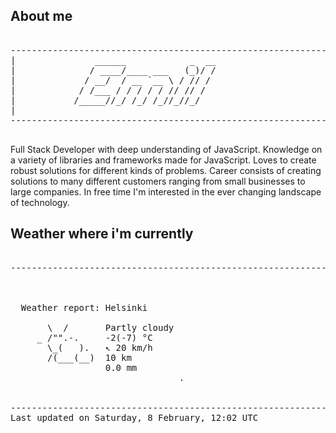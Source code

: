 ## About me

<pre>

--------------------------------------------------------------------------------------
|			    ______            _  __
|			   / ____/____ ___   (_)/ /
|			  / __/  / __ `__ \ / // / 
|			 / /___ / / / / / // // /  
|			/_____//_/ /_/ /_//_//_/   
|                           
--------------------------------------------------------------------------------------

</pre>

Full Stack Developer with deep understanding of JavaScript. Knowledge on a variety of libraries and frameworks made for JavaScript. Loves to create robust solutions for different kinds of problems. Career consists of creating solutions to many different customers ranging from small businesses to large companies. In free time I'm interested in the ever changing landscape of technology. 



## Weather where i'm currently  

<pre>

--------------------------------------------------------------------------------------


 
  Weather report: Helsinki  
    
       \  /       Partly cloudy  
     _ /"".-.     -2(-7) °C  
       \_(   ).   ↖ 20 km/h  
       /(___(__)  10 km  
                  0.0 mm  
                                .


--------------------------------------------------------------------------------------
Last updated on Saturday, 8 February, 12:02 UTC
</pre>
